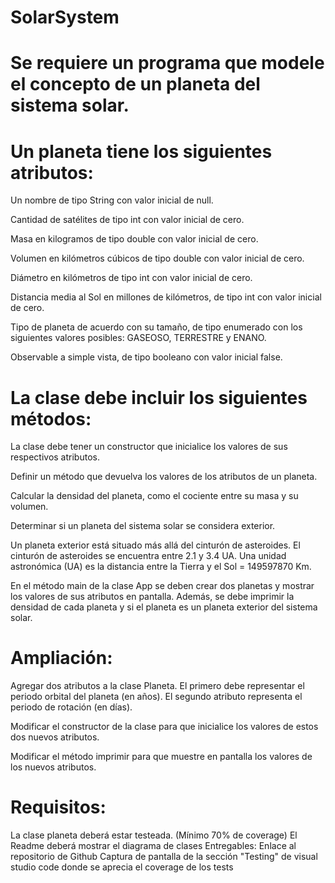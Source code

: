 # SolarSystem

# Se requiere un programa que modele el concepto de un planeta del sistema solar.

# Un planeta tiene los siguientes atributos:
Un nombre de tipo String con valor inicial de null.

Cantidad de satélites de tipo int con valor inicial de cero.

Masa en kilogramos de tipo double con valor inicial de cero.

Volumen en kilómetros cúbicos de tipo double con valor inicial de cero.

Diámetro en kilómetros de tipo int con valor inicial de cero.

Distancia media al Sol en millones de kilómetros, de tipo int con valor inicial de cero.

Tipo de planeta de acuerdo con su tamaño, de tipo enumerado con los siguientes valores posibles: GASEOSO, TERRESTRE y ENANO.

Observable a simple vista, de tipo booleano con valor inicial false.


# La clase debe incluir los siguientes métodos:

La clase debe tener un constructor que inicialice los valores de sus respectivos atributos.

Definir un método que devuelva los valores de los atributos de un planeta.

Calcular la densidad del planeta, como el cociente entre su masa y su volumen.

Determinar si un planeta del sistema solar se considera exterior.

Un planeta exterior está situado más allá del cinturón de asteroides. El cinturón de asteroides se encuentra entre 2.1 y 3.4 UA. Una unidad astronómica (UA) es la distancia entre la Tierra y el Sol = 149597870 Km.

En el método main de la clase App se deben crear dos planetas y mostrar los valores de sus atributos en pantalla. Además, se debe imprimir la densidad de cada planeta y si el planeta es un planeta exterior del sistema solar.

# Ampliación:

Agregar dos atributos a la clase Planeta. El primero debe representar el periodo orbital del planeta (en años). El segundo atributo representa el periodo de rotación (en días).

Modificar el constructor de la clase para que inicialice los valores de estos dos nuevos atributos.

Modificar el método imprimir para que muestre en pantalla los valores de los nuevos atributos.

# Requisitos:
La clase planeta deberá estar testeada. (Mínimo 70% de coverage)
El Readme deberá mostrar el diagrama de clases
Entregables:
Enlace al repositorio de Github
Captura de pantalla de la sección "Testing" de visual studio code donde se aprecia el coverage de los tests
